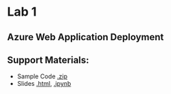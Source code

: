# Lab 1
## Azure Web Application Deployment

## Support Materials:
* Sample Code [.zip](scc2425-lab1-code.zip)
* Slides [.html](scc2425-lab1.html), [.ipynb](scc2425-lab1.ipynb)
